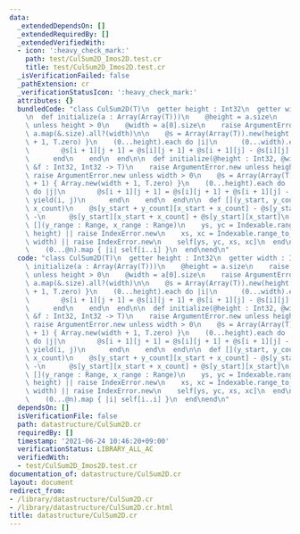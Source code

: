```yaml
---
data:
  _extendedDependsOn: []
  _extendedRequiredBy: []
  _extendedVerifiedWith:
  - icon: ':heavy_check_mark:'
    path: test/CulSum2D_Imos2D.test.cr
    title: test/CulSum2D_Imos2D.test.cr
  _isVerificationFailed: false
  _pathExtension: cr
  _verificationStatusIcon: ':heavy_check_mark:'
  attributes: {}
  bundledCode: "class CulSum2D(T)\n  getter height : Int32\n  getter width : Int32\n\
    \n  def initialize(a : Array(Array(T)))\n    @height = a.size\n    raise ArgumentError.new\
    \ unless height > 0\n    @width = a[0].size\n    raise ArgumentError.new unless\
    \ a.map(&.size).all?(width)\n\n    @s = Array(Array(T)).new(height + 1) { Array.new(width\
    \ + 1, T.zero) }\n    (0...height).each do |i|\n      (0...width).each do |j|\n\
    \        @s[i + 1][j + 1] = @s[i][j + 1] + @s[i + 1][j] - @s[i][j] + a[i][j]\n\
    \      end\n    end\n  end\n\n  def initialize(@height : Int32, @width : Int32,\
    \ &f : Int32, Int32 -> T)\n    raise ArgumentError.new unless height > 0\n   \
    \ raise ArgumentError.new unless width > 0\n    @s = Array(Array(T)).new(height\
    \ + 1) { Array.new(width + 1, T.zero) }\n    (0...height).each do |i|\n      (0...width).each\
    \ do |j|\n        @s[i + 1][j + 1] = @s[i][j + 1] + @s[i + 1][j] - @s[i][j] +\
    \ yield(i, j)\n      end\n    end\n  end\n\n  def [](y_start, y_count, x_start,\
    \ x_count)\n    @s[y_start + y_count][x_start + x_count] - @s[y_start + y_count][x_start]\
    \ -\n      @s[y_start][x_start + x_count] + @s[y_start][x_start]\n  end\n\n  def\
    \ [](y_range : Range, x_range : Range)\n    ys, yc = Indexable.range_to_index_and_count(y_range,\
    \ height) || raise IndexError.new\n    xs, xc = Indexable.range_to_index_and_count(x_range,\
    \ width) || raise IndexError.new\n    self[ys, yc, xs, xc]\n  end\n\n  def to_a\n\
    \    (0...@n).map { |i| self[i..i] }\n  end\nend\n"
  code: "class CulSum2D(T)\n  getter height : Int32\n  getter width : Int32\n\n  def\
    \ initialize(a : Array(Array(T)))\n    @height = a.size\n    raise ArgumentError.new\
    \ unless height > 0\n    @width = a[0].size\n    raise ArgumentError.new unless\
    \ a.map(&.size).all?(width)\n\n    @s = Array(Array(T)).new(height + 1) { Array.new(width\
    \ + 1, T.zero) }\n    (0...height).each do |i|\n      (0...width).each do |j|\n\
    \        @s[i + 1][j + 1] = @s[i][j + 1] + @s[i + 1][j] - @s[i][j] + a[i][j]\n\
    \      end\n    end\n  end\n\n  def initialize(@height : Int32, @width : Int32,\
    \ &f : Int32, Int32 -> T)\n    raise ArgumentError.new unless height > 0\n   \
    \ raise ArgumentError.new unless width > 0\n    @s = Array(Array(T)).new(height\
    \ + 1) { Array.new(width + 1, T.zero) }\n    (0...height).each do |i|\n      (0...width).each\
    \ do |j|\n        @s[i + 1][j + 1] = @s[i][j + 1] + @s[i + 1][j] - @s[i][j] +\
    \ yield(i, j)\n      end\n    end\n  end\n\n  def [](y_start, y_count, x_start,\
    \ x_count)\n    @s[y_start + y_count][x_start + x_count] - @s[y_start + y_count][x_start]\
    \ -\n      @s[y_start][x_start + x_count] + @s[y_start][x_start]\n  end\n\n  def\
    \ [](y_range : Range, x_range : Range)\n    ys, yc = Indexable.range_to_index_and_count(y_range,\
    \ height) || raise IndexError.new\n    xs, xc = Indexable.range_to_index_and_count(x_range,\
    \ width) || raise IndexError.new\n    self[ys, yc, xs, xc]\n  end\n\n  def to_a\n\
    \    (0...@n).map { |i| self[i..i] }\n  end\nend\n"
  dependsOn: []
  isVerificationFile: false
  path: datastructure/CulSum2D.cr
  requiredBy: []
  timestamp: '2021-06-24 10:46:20+09:00'
  verificationStatus: LIBRARY_ALL_AC
  verifiedWith:
  - test/CulSum2D_Imos2D.test.cr
documentation_of: datastructure/CulSum2D.cr
layout: document
redirect_from:
- /library/datastructure/CulSum2D.cr
- /library/datastructure/CulSum2D.cr.html
title: datastructure/CulSum2D.cr
---
```

